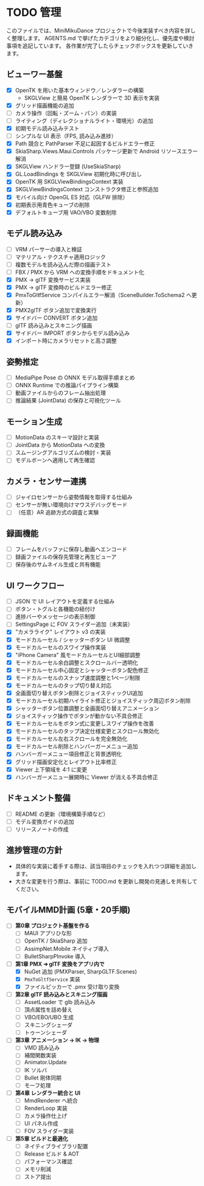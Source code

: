 # TODO 管理

このファイルでは、MiniMikuDance プロジェクトで今後実装すべき内容を詳しく整理します。
AGENTS.md で挙げたカテゴリをより細分化し、優先度や検討事項を追記しています。
各作業が完了したらチェックボックスを更新していきます。

## ビューワー基盤
- [x] OpenTK を用いた基本ウィンドウ／レンダラーの構築
   - SKGLView と簡易 OpenTK レンダラーで 3D 表示を実装
- [x] グリッド描画機能の追加
- [ ] カメラ操作（回転・ズーム・パン）の実装
- [ ] ライティング（ディレクショナルライト・環境光）の追加
- [x] 初期モデル読み込みテスト
- [ ] シンプルな UI 表示（FPS, 読み込み進捗）
- [x] Path 競合と PathParser 不足に起因するビルドエラー修正
- [x] SkiaSharp.Views.Maui.Controls パッケージ更新で Android リソースエラー解消
- [x] SKGLView ハンドラー登録 (UseSkiaSharp)
- [x] GL.LoadBindings を SKGLView 初期化時に呼び出し
- [x] OpenTK 用 SKGLViewBindingsContext 実装
- [x] SKGLViewBindingsContext コンストラクタ修正と参照追加
- [x] モバイル向け OpenGL ES 対応（GLFW 排除）
- [x] 初期表示用青色キューブの削除
- [x] デフォルトキューブ用 VAO/VBO 変数削除

## モデル読み込み
- [ ] VRM パーサーの導入と検証
- [ ] マテリアル・テクスチャ適用ロジック
- [ ] 複数モデルを読み込んだ際の描画テスト
- [ ] FBX / PMX から VRM への変換手順をドキュメント化
- [x] PMX → glTF 変換サービス実装
- [x] PMX → glTF 変換時のビルドエラー修正
- [x] PmxToGltfService コンパイルエラー解消（SceneBuilder.ToSchema2 へ更新）
- [x] PMX2glTF ボタン追加で変換実行
- [x] サイドバー CONVERT ボタン追加
- [ ] glTF 読み込みとスキニング描画
- [x] サイドバー IMPORT ボタンからモデル読み込み
- [x] インポート時にカメラリセットと高さ調整

## 姿勢推定
- [ ] MediaPipe Pose の ONNX モデル取得手順まとめ
- [ ] ONNX Runtime での推論パイプライン構築
- [ ] 動画ファイルからのフレーム抽出処理
- [ ] 推論結果 (JointData) の保存と可視化ツール

## モーション生成
- [ ] MotionData のスキーマ設計と実装
- [ ] JointData から MotionData への変換
- [ ] スムージングアルゴリズムの検討・実装
- [ ] モデルボーンへ適用して再生確認

## カメラ・センサー連携
- [ ] ジャイロセンサーから姿勢情報を取得する仕組み
- [ ] センサーが無い環境向けマウスデバッグモード
- [ ] （任意）AR 追跡方式の調査と実験

## 録画機能
- [ ] フレームをバッファに保存し動画へエンコード
- [ ] 録画ファイルの保存先管理と再生ビューア
- [ ] 保存後のサムネイル生成と共有機能

## UI ワークフロー
- [ ] JSON で UI レイアウトを定義する仕組み
- [ ] ボタン・トグルと各機能の紐付け
- [ ] 進捗バーやメッセージの表示制御
- [ ] SettingsPage に FOV スライダー追加（未実装）
- [x] "カメラライク" レイアウト v3 の実装
- [x] モードカルーセル / シャッターボタン UI 微調整
- [x] モードカルーセルのスワイプ操作実装
- [x] "iPhone Camera" 風モードカルーセルとUI細部調整
- [x] モードカルーセル余白調整とスクロールバー透明化
- [x] モードカルーセル中心固定とシャッターボタン配色修正
- [x] モードカルーセルのスナップ速度調整と1ページ制限
- [x] モードカルーセルのタップ切り替え対応
- [x] 全画面切り替えボタン削除とジョイスティックUI追加
- [x] モードカルーセル初期ハイライト修正とジョイスティック周辺ボタン削除
- [x] シャッターボタン位置調整と全画面切り替えアニメーション
- [x] ジョイスティック操作でボタンが動かない不具合修正
- [x] モードカルーセルをボタン式に変更しスワイプ操作を改善
- [x] モードカルーセルのタップ決定仕様変更とスクロール無効化
- [x] モードカルーセル左右スクロールを完全無効化
- [x] モードカルーセル削除とハンバーガーメニュー追加
- [x] ハンバーガーメニュー項目修正と背景透明化
- [x] グリッド描画安定化とレイアウト比率修正
- [x] Viewer 上下領域を 4:1 に変更
- [x] ハンバーガーメニュー展開時に Viewer が消える不具合修正

## ドキュメント整備
- [ ] README の更新（環境構築手順など）
- [ ] モデル変換ガイドの追加
- [ ] リリースノートの作成

## 進捗管理の方針
- 具体的な実装に着手する際は、該当項目のチェックを入れつつ詳細を追加します。
- 大きな変更を行う際は、事前に TODO.md を更新し開発の見通しを共有してください。

## モバイルMMD計画 (5章・20手順)
- [ ] **第0章 プロジェクト基盤を作る**
  - [ ] MAUI アプリひな形
  - [ ] OpenTK / SkiaSharp 追加
  - [ ] AssimpNet.Mobile ネイティブ導入
  - [ ] BulletSharpPInvoke 導入
- [ ] **第1章 PMX ➜ glTF 変換をアプリ内で**
  - [x] NuGet 追加 (PMXParser, SharpGLTF.Scenes)
  - [x] `PmxToGltfService` 実装
  - [x] ファイルピッカーで .pmx 受け取り変換
- [ ] **第2章 glTF 読み込みとスキニング描画**
  - [ ] AssetLoader で glb 読み込み
  - [ ] 頂点属性を詰め替え
  - [ ] VBO/EBO/UBO 生成
  - [ ] スキニングシェーダ
  - [ ] トゥーンシェーダ
- [ ] **第3章 アニメーション → IK → 物理**
  - [ ] VMD 読み込み
  - [ ] 補間関数実装
  - [ ] Animator.Update
  - [ ] IK ソルバ
  - [ ] Bullet 剛体同期
  - [ ] モーフ処理
- [ ] **第4章 レンダラー統合と UI**
  - [ ] MmdRenderer へ統合
  - [ ] RenderLoop 実装
  - [ ] カメラ操作仕上げ
  - [ ] UI パネル作成
  - [ ] FOV スライダー実装
- [ ] **第5章 ビルドと最適化**
  - [ ] ネイティブライブラリ配置
  - [ ] Release ビルド & AOT
  - [ ] パフォーマンス確認
  - [ ] メモリ削減
  - [ ] ストア提出
